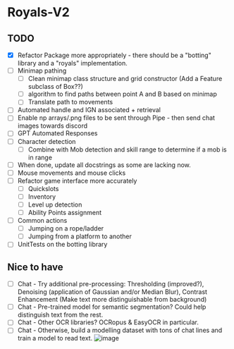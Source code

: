 # Royals-V2

## TODO
- [x] Refactor Package more appropriately - there should be a "botting" library and a "royals" implementation.
- [ ] Minimap pathing
  - [ ] Clean minimap class structure and grid constructor (Add a Feature subclass of Box??)
  - [ ] algorithm to find paths between point A and B based on minimap
  - [ ] Translate path to movements
- [ ] Automated handle and IGN associated + retrieval
- [ ] Enable np arrays/.png files to be sent through Pipe - then send chat images towards discord
- [ ] GPT Automated Responses
- [ ] Character detection
  - [ ] Combine with Mob detection and skill range to determine if a mob is in range
- [ ] When done, update all docstrings as some are lacking now.
- [ ] Mouse movements and mouse clicks
- [ ] Refactor game interface more accurately
  - [ ] Quickslots
  - [ ] Inventory
  - [ ] Level up detection
  - [ ] Ability Points assignment
- [ ] Common actions
  - [ ] Jumping on a rope/ladder
  - [ ] Jumping from a platform to another
- [ ] UnitTests on the botting library

## Nice to have
  - [ ] Chat - Try additional pre-processing: Thresholding (improved?), Denoising (application of Gaussian and/or Median Blur), Contrast Enhancement (Make text more distinguishable from background)
  - [ ] Chat - Pre-trained model for semantic segmentation? Could help distinguish text from the rest.
  - [ ] Chat - Other OCR libraries? OCRopus & EasyOCR in particular.
  - [ ] Chat - Otherwise, build a modelling dataset with tons of chat lines and train a model to read text.
![image](https://github.com/FlawlessNa/Royals-V2/assets/106719178/c2620077-d36e-4a8d-b39b-f200a196cd2e)
